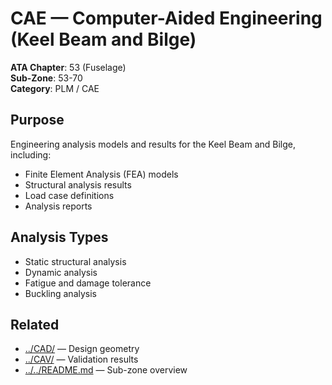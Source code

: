 # CAE — Computer-Aided Engineering (Keel Beam and Bilge)

**ATA Chapter**: 53 (Fuselage)  
**Sub-Zone**: 53-70  
**Category**: PLM / CAE

## Purpose

Engineering analysis models and results for the Keel Beam and Bilge, including:
- Finite Element Analysis (FEA) models
- Structural analysis results
- Load case definitions
- Analysis reports

## Analysis Types

- Static structural analysis
- Dynamic analysis
- Fatigue and damage tolerance
- Buckling analysis

## Related

- [../CAD/](../CAD/) — Design geometry
- [../CAV/](../CAV/) — Validation results
- [../../README.md](../../README.md) — Sub-zone overview
